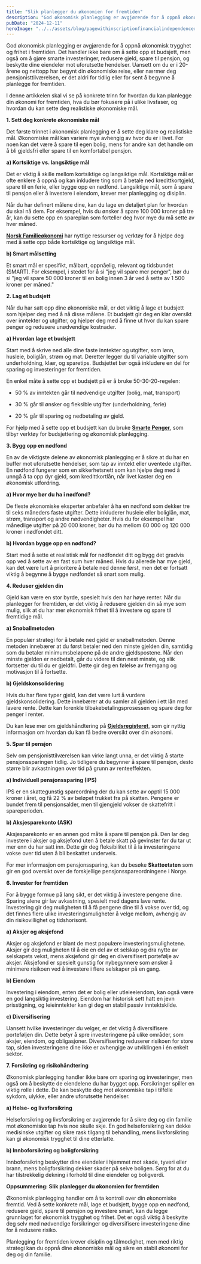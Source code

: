 ```yaml
---
title: "Slik planlegger du økonomien for fremtiden"
description: "God økonomisk planlegging er avgjørende for å oppnå økonomisk trygghet og frihet i fremtiden. Det handler ikke bare om å sette opp et budsjett, men også om å gjøre smarte investeringer, redusere gjeld, spare til pensjon, og beskytte dine eiendeler mot uforutsette hendelser. Uansett om du er i 20-årene og nettopp har begynt din økonomiske &#8230; Read more"
pubDate: "2024-12-11"
heroImage: "../../assets/blog/pagewithinscriptionfinancialindependenceretireearl.jpg"
---
```


God økonomisk planlegging er avgjørende for å oppnå økonomisk trygghet og frihet i fremtiden. Det handler ikke bare om å sette opp et budsjett, men også om å gjøre smarte investeringer, redusere gjeld, spare til pensjon, og beskytte dine eiendeler mot uforutsette hendelser. Uansett om du er i 20-årene og nettopp har begynt din økonomiske reise, eller nærmer deg pensjonisttilværelsen, er det aldri for tidlig eller for sent å begynne å planlegge for fremtiden.

I denne artikkelen skal vi se på konkrete trinn for hvordan du kan planlegge din økonomi for fremtiden, hva du bør fokusere på i ulike livsfaser, og hvordan du kan sette deg realistiske økonomiske mål.

**1. Sett deg konkrete økonomiske mål**

Det første trinnet i økonomisk planlegging er å sette deg klare og realistiske mål. Økonomiske mål kan variere mye avhengig av hvor du er i livet. For noen kan det være å spare til egen bolig, mens for andre kan det handle om å bli gjeldsfri eller spare til en komfortabel pensjon.

**a) Kortsiktige vs. langsiktige mål**

Det er viktig å skille mellom kortsiktige og langsiktige mål. Kortsiktige mål er ofte enklere å oppnå og kan inkludere ting som å betale ned kredittkortgjeld, spare til en ferie, eller bygge opp en nødfond. Langsiktige mål, som å spare til pensjon eller å investere i eiendom, krever mer planlegging og disiplin.

Når du har definert målene dine, kan du lage en detaljert plan for hvordan du skal nå dem. For eksempel, hvis du ønsker å spare 100 000 kroner på tre år, kan du sette opp en spareplan som forteller deg hvor mye du må sette av hver måned.

**[Norsk Familieøkonomi](https://www.norskfamilie.no)** har nyttige ressurser og verktøy for å hjelpe deg med å sette opp både kortsiktige og langsiktige mål.

**b) Smart målsetting**

Et smart mål er spesifikt, målbart, oppnåelig, relevant og tidsbundet (SMART). For eksempel, i stedet for å si "jeg vil spare mer penger", bør du si "jeg vil spare 50 000 kroner til en bolig innen 3 år ved å sette av 1 500 kroner per måned."

**2. Lag et budsjett**

Når du har satt opp dine økonomiske mål, er det viktig å lage et budsjett som hjelper deg med å nå disse målene. Et budsjett gir deg en klar oversikt over inntekter og utgifter, og hjelper deg med å finne ut hvor du kan spare penger og redusere unødvendige kostnader.

**a) Hvordan lage et budsjett**

Start med å skrive ned alle dine faste inntekter og utgifter, som lønn, husleie, boliglån, strøm og mat. Deretter legger du til variable utgifter som underholdning, klær, og sparetips. Budsjettet bør også inkludere en del for sparing og investeringer for fremtiden.

En enkel måte å sette opp et budsjett på er å bruke 50-30-20-regelen:

- 50 % av inntekten går til nødvendige utgifter (bolig, mat, transport)

- 30 % går til ønsker og fleksible utgifter (underholdning, ferie)

- 20 % går til sparing og nedbetaling av gjeld.

For hjelp med å sette opp et budsjett kan du bruke **[Smarte Penger](https://www.smartepenger.no)**, som tilbyr verktøy for budsjettering og økonomisk planlegging.

**3. Bygg opp en nødfond**

En av de viktigste delene av økonomisk planlegging er å sikre at du har en buffer mot uforutsette hendelser, som tap av inntekt eller uventede utgifter. En nødfond fungerer som en sikkerhetsnett som kan hjelpe deg med å unngå å ta opp dyr gjeld, som kredittkortlån, når livet kaster deg en økonomisk utfordring.

**a) Hvor mye bør du ha i nødfond?**

De fleste økonomiske eksperter anbefaler å ha en nødfond som dekker tre til seks måneders faste utgifter. Dette inkluderer husleie eller boliglån, mat, strøm, transport og andre nødvendigheter. Hvis du for eksempel har månedlige utgifter på 20 000 kroner, bør du ha mellom 60 000 og 120 000 kroner i nødfondet ditt.

**b) Hvordan bygge opp en nødfond?**

Start med å sette et realistisk mål for nødfondet ditt og bygg det gradvis opp ved å sette av en fast sum hver måned. Hvis du allerede har mye gjeld, kan det være lurt å prioritere å betale ned denne først, men det er fortsatt viktig å begynne å bygge nødfondet så snart som mulig.

**4. Reduser gjelden din**

Gjeld kan være en stor byrde, spesielt hvis den har høye renter. Når du planlegger for fremtiden, er det viktig å redusere gjelden din så mye som mulig, slik at du har mer økonomisk frihet til å investere og spare til fremtidige mål.

**a) Snøballmetoden**

En populær strategi for å betale ned gjeld er snøballmetoden. Denne metoden innebærer at du først betaler ned den minste gjelden din, samtidig som du betaler minimumsbeløpene på de andre gjeldspostene. Når den minste gjelden er nedbetalt, går du videre til den nest minste, og slik fortsetter du til du er gjeldfri. Dette gir deg en følelse av fremgang og motivasjon til å fortsette.

**b) Gjeldskonsolidering**

Hvis du har flere typer gjeld, kan det være lurt å vurdere gjeldskonsolidering. Dette innebærer at du samler all gjelden i ett lån med lavere rente. Dette kan forenkle tilbakebetalingsprosessen og spare deg for penger i renter.

Du kan lese mer om gjeldshåndtering på **[Gjeldsregisteret](https://www.gjeldsregisteret.com)**, som gir nyttig informasjon om hvordan du kan få bedre oversikt over din økonomi.

**5. Spar til pensjon**

Selv om pensjonisttilværelsen kan virke langt unna, er det viktig å starte pensjonssparingen tidlig. Jo tidligere du begynner å spare til pensjon, desto større blir avkastningen over tid på grunn av renteeffekten.

**a) Individuell pensjonssparing (IPS)**

IPS er en skattegunstig spareordning der du kan sette av opptil 15 000 kroner i året, og få 22 % av beløpet trukket fra på skatten. Pengene er bundet frem til pensjonsalder, men til gjengjeld vokser de skattefritt i spareperioden.

**b) Aksjesparekonto (ASK)**

Aksjesparekonto er en annen god måte å spare til pensjon på. Den lar deg investere i aksjer og aksjefond uten å betale skatt på gevinster før du tar ut mer enn du har satt inn. Dette gir deg fleksibilitet til å la investeringene vokse over tid uten å bli beskattet underveis.

For mer informasjon om pensjonssparing, kan du besøke **Skatteetaten** som gir en god oversikt over de forskjellige pensjonsspareordningene i Norge.

**6. Invester for fremtiden**

For å bygge formue på lang sikt, er det viktig å investere pengene dine. Sparing alene gir lav avkastning, spesielt med dagens lave rente. Investering gir deg muligheten til å få pengene dine til å vokse over tid, og det finnes flere ulike investeringsmuligheter å velge mellom, avhengig av din risikovillighet og tidshorisont.

**a) Aksjer og aksjefond**

Aksjer og aksjefond er blant de mest populære investeringsmulighetene. Aksjer gir deg muligheten til å eie en del av et selskap og dra nytte av selskapets vekst, mens aksjefond gir deg en diversifisert portefølje av aksjer. Aksjefond er spesielt gunstig for nybegynnere som ønsker å minimere risikoen ved å investere i flere selskaper på en gang.

**b) Eiendom**

Investering i eiendom, enten det er bolig eller utleieeiendom, kan også være en god langsiktig investering. Eiendom har historisk sett hatt en jevn prisstigning, og leieinntekter kan gi deg en stabil passiv inntektskilde.

**c) Diversifisering**

Uansett hvilke investeringer du velger, er det viktig å diversifisere porteføljen din. Dette betyr å spre investeringene på ulike områder, som aksjer, eiendom, og obligasjoner. Diversifisering reduserer risikoen for store tap, siden investeringene dine ikke er avhengige av utviklingen i én enkelt sektor.

**7. Forsikring og risikohåndtering**

Økonomisk planlegging handler ikke bare om sparing og investeringer, men også om å beskytte de eiendelene du har bygget opp. Forsikringer spiller en viktig rolle i dette. De kan beskytte deg mot økonomiske tap i tilfelle sykdom, ulykke, eller andre uforutsette hendelser.

**a) Helse- og livsforsikring**

Helseforsikring og livsforsikring er avgjørende for å sikre deg og din familie mot økonomiske tap hvis noe skulle skje. En god helseforsikring kan dekke medisinske utgifter og sikre rask tilgang til behandling, mens livsforsikring kan gi økonomisk trygghet til dine etterlatte.

**b) Innboforsikring og boligforsikring**

Innboforsikring beskytter dine eiendeler i hjemmet mot skade, tyveri eller brann, mens boligforsikring dekker skader på selve boligen. Sørg for at du har tilstrekkelig dekning i forhold til dine eiendeler og boligverdi.

**Oppsummering: Slik planlegger du økonomien for fremtiden**

Økonomisk planlegging handler om å ta kontroll over din økonomiske fremtid. Ved å sette konkrete mål, lage et budsjett, bygge opp en nødfond, redusere gjeld, spare til pensjon og investere smart, kan du legge grunnlaget for økonomisk trygghet og frihet. Det er også viktig å beskytte deg selv med nødvendige forsikringer og diversifisere investeringene dine for å redusere risiko.

Planlegging for fremtiden krever disiplin og tålmodighet, men med riktig strategi kan du oppnå dine økonomiske mål og sikre en stabil økonomi for deg og din familie.